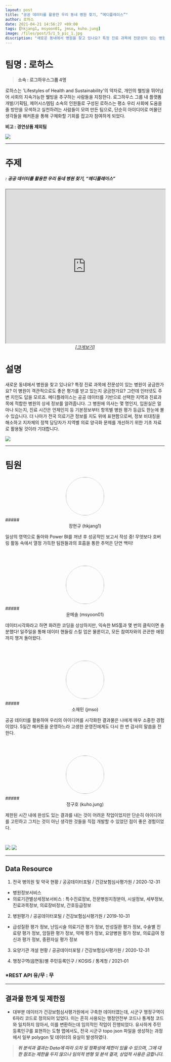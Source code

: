 ```yaml
---
layout: post
title: "공공 데이터를 활용한 우리 동네 병원 찾기, “메디플레이스”"
author: 로하스
date: 2021-04-21 14:56:27 +09:00
tags: [hkjang1, msyoon01, jmso, kuho.jung]
image: /files/post/5/1_5_pic_1.jpg
discription: "새로운 동네에서 병원을 찾고 있나요? 특정 진료 과목에 전문성이 있는 병원이 궁금한가요? 이 병원이 객관적으로도 좋은 평가를 받고 있는지 궁금한가요? 그런데 인터넷도 주변 지인도 답을 모르죠. 메디플레이스는 공공 데이터를 기반으로 선택한 지역과 진료과목에 적합한 병원의 상세 정보를 알려줍니다. 그 병원에 의사는 몇 명인지, 입원실은 얼마나 되는지, 진료 시간은 언제인지 등 기본정보부터 항목별 병원 평가 등급도 한눈에 볼 수 있습니다. 더 나아가 전국 의료기관 정보를 지도 위에 표현함으로써, 정보 비대칭을 해소하고 지자체의 정책 담당자가 지역별 의료 양극화 문제를 개선하기 위한 기초 자료로 활용될 것이라 기대합니다."
---
```



# 팀명 : 로하스

> **소속 : 로그하우스그룹 4명**

로하스는 'Lifestyles of Health and Sustainability'의 약자로, 개인의 웰빙을 뛰어넘어 사회의 지속가능한 웰빙을 추구하는 사람들을 지칭한다. 로그하우스 그룹 내 플랫폼개발/기획팀, 제어시스템팀 소속의 인원들로 구성된 로하스는 평소 우리 사회에 도움을 줄 방안을 모색하고 실천하려는 사람들이 모여 만든 팀으로, 단순히 아이디어로 머물던 생각들을 해커톤을 통해 구체화할 기회를 잡고자 참여하게 되었다.

**비고 : 경연상품 제외팀**

![](/files/post/5/1_5_2.png)

----------------------------------------------------------------------------------------

# 주제 
##### : 공공 데이터를 활용한 우리 동네 병원 찾기, “메디플레이스”
<div class="post-powerbi">
	<iframe class="post-powerbi-iframe" width="100%" height="486" src="https://app.powerbi.com/view?r=eyJrIjoiNDllOGUxNjAtZjY3ZC00MzRkLThhOTItZDhjZjhlNDUwZmU5IiwidCI6IjJiNmNjMDkxLTQzNTgtNDBiNS04MmJmLTdlZGIyMjU0OGU2ZCJ9" frameborder="2" allowFullScreen="true"></iframe>
</div>
<span style="color:blue; font-style:italic;"><a href="https://app.powerbi.com/view?r=eyJrIjoiNDllOGUxNjAtZjY3ZC00MzRkLThhOTItZDhjZjhlNDUwZmU5IiwidCI6IjJiNmNjMDkxLTQzNTgtNDBiNS04MmJmLTdlZGIyMjU0OGU2ZCJ9" target="_blank"><center>[크게보기]</center></a></span>

# 설명
새로운 동네에서 병원을 찾고 있나요? 특정 진료 과목에 전문성이 있는 병원이 궁금한가요? 이 병원이 객관적으로도 좋은 평가를 받고 있는지 궁금한가요? 그런데 인터넷도 주변 지인도 답을 모르죠. 메디플레이스는 공공 데이터를 기반으로 선택한 지역과 진료과목에 적합한 병원의 상세 정보를 알려줍니다. 그 병원에 의사는 몇 명인지, 입원실은 얼마나 되는지, 진료 시간은 언제인지 등 기본정보부터 항목별 병원 평가 등급도 한눈에 볼 수 있습니다. 더 나아가 전국 의료기관 정보를 지도 위에 표현함으로써, 정보 비대칭을 해소하고 지자체의 정책 담당자가 지역별 의료 양극화 문제를 개선하기 위한 기초 자료로 활용될 것이라 기대합니다.

![](/files/post/5/1_image_1.png)

----------------------------------------------------------------------------------------

# 팀원

<center><img src="/files/post/5/1_5_hkjang1_f.jpg" style="width:120px; height:120px; border-radius:50%; border: 1px solid #ccc; margin-bottom: 5px;"></center>
##### <center>장현규 (hkjang1)</center>

일상의 영역으로 돌아와 Power BI를 꺼낸 후 성공적인 보고서 작성 중!
무엇보다 호버링 활동 속에서 열정 가득한 팀원들과의 호흡을 통한 추억은 단연 백미!

<br><br>

<center><img src="/files/post/5/1_5_msyoon01_f.jpg" style="width:120px; height:120px; border-radius:50%; border: 1px solid #ccc; margin-bottom: 5px;"></center>
##### <center>윤메솔 (msyoon01)</center>

데이터시각화라고 하면 화려한 코딩을 상상하지만, 익숙한 MS툴과 몇 번의 클릭이면 충분했다! 일주일을 통해 데이터 핸들링 스킬 업은 물론이고, 모든 참여자와의 끈끈한 애정까지 챙겨 돌아왔다.  

<br><br>

<center><img src="/files/post/5/1_5_jmso_f.jpg" style="width:120px; height:120px; border-radius:50%; border: 1px solid #ccc; margin-bottom: 5px;"></center>
##### <center>소재민 (jmso)</center>

공공 데이터를 활용하여 우리의 아이디어를 시각화한 결과물은 나에게 매우 소중한 경험이었다. 5일간 해커톤을 운영하느라 고생한 운영진에게도 다시 한 번 감사의 말씀을 전한다.

<br><br>

<center><img src="/files/post/5/1_5_kuho.jung_f.jpg" style="width:120px; height:120px; border-radius:50%; border: 1px solid #ccc; margin-bottom: 5px;"></center>
##### <center>정구호 (kuho.jung)</center>

제한된 시간 내에 완성도 있는 결과를 내는 것이 어려운 작업이었지만 단순히 아이디어를 고민하고 그치는 것이 아닌 생각한 것들을 직접 개발할 수 있었던 점이 좋은 경험이었다.

<br>

![](/files/post/5/1_5_pic_2.jpg)
![](/files/post/5/1_5_pic_3.jpg)

----------------------------------------------------------------------------------------

## Data Resource

1) 전국 병의원 및 약국 현황 / 공공데이터포털 / 건강보험심사평가원 / 2020-12-31
- 병원정보서비스
- 의료기관별상세정보서비스 : 특수진료정보, 전문병원지정분야, 시설정보, 세부정보, 진료과목정보, 의료장비정보, 간호등급정보

2) 병원평가 / 공공데이터포털 / 건강보험심사평가원 / 2019-10-31
- 급성질환 평가 정보, 난임시술 의료기관 평가 정보, 만성질환 평가 정보, 수술별 진료량 평가 정보, 암질환 평가 정보, 약제 평가 정보, 요양병원 평가 정보, 의료급여 정신과 평가 정보, 중환자실 평가 정보

3) 요양기관 개설 현황 / 공공데이터포털 / 건강보험심사평가원 / 2020-12-31

4) 행정구역(읍면동)별 주민등록인구 / KOSIS / 통계청 / 2021-01

### *REST API 유/무 : 무

----------------------------------------------------------------------------------------


## 결과물 한계 및 제한점

- 대부분 데이터가 건강보험심사평가원에서 구축한 데이터였는데, 시군구 행정구역이 6자리 코드로 정의되어 있었다. 이는 흔히 사용되는 행정안전부 코드나 통계청 코드와 일치하지 않아서, 이를 변환하는데 임의적인 작업이 진행되었다. 유사하게 주민등록인구를 표현하는 도형 맵에서도, 전국 시군구 topo json 파일을 생성하는 과정에서 일부 polygon 및 데이터의 유실이 발생하였다.

> *__위 분석과 결과는 Data에 따라 오차 및 정확성에 제한이 있을 수 있으며, 그에 대한 참조는 제한을 두지 않으나 임의적 변형 및 분석 결과, 상업적 사용은 금합니다.__*
